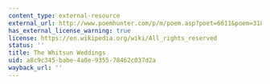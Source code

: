 ```yaml
---
content_type: external-resource
external_url: http://www.poemhunter.com/p/m/poem.asp?poet=6611&poem=31835
has_external_license_warning: true
license: https://en.wikipedia.org/wiki/All_rights_reserved
status: ''
title: The Whitsun Weddings
uid: a8c9c345-babe-4a0e-9355-78462c037d2a
wayback_url: ''
---
```

